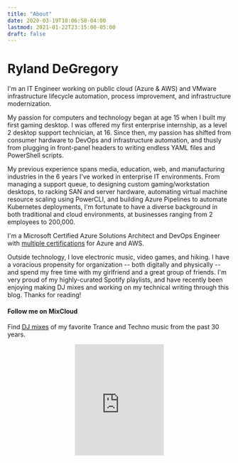 ```yaml
---
title: "About"
date: 2020-03-19T18:06:58-04:00
lastmod: 2021-01-22T23:15:00-05:00
draft: false
---
```


# Ryland DeGregory

I'm an IT Engineer working on public cloud (Azure &amp; AWS) and VMware infrastructure lifecycle automation, process improvement, and infrastructure modernization.

My passion for computers and technology began at age 15 when I built my first gaming desktop. I was offered my first enterprise internship, as a level 2 desktop support technician, at 16. Since then, my passion has shifted from consumer hardware to DevOps and infrastructure automation, and thusly from plugging in front-panel headers to writing endless YAML files and PowerShell scripts.

My previous experience spans media, education, web, and manufacturing industries in the 6 years I've worked in enterprise IT environments. From managing a support queue, to designing custom gaming/workstation desktops, to racking SAN and server hardware, automating virtual machine resource scaling using PowerCLI, and building Azure Pipelines to automate Kubernetes deployments, I'm fortunate to have a diverse background in both traditional and cloud environments, at businesses ranging from 2 employees to 200,000.

I'm a Microsoft Certified Azure Solutions Architect and DevOps Engineer with [multiple certifications](https://www.youracclaim.com/users/ryland-degregory/badges) for Azure and AWS.

Outside technology, I love electronic music, video games, and hiking. I have a voracious propensity for organization -- both digitally and physically -- and spend my free time with my girlfriend and a great group of friends. I'm very proud of my highly-curated Spotify playlists, and have recently been enjoying making DJ mixes and working on my technical writing through this blog. Thanks for reading!

#### Follow me on MixCloud

Find [DJ mixes](https://www.mixcloud.com/rylanddegregory/) of my favorite Trance and Techno music from the past 30 years.

<p align="center"><iframe width="200" height="250" src="https://www.mixcloud.com/widget/follow/?u=%2Frylanddegregory%2F&hide_followers=1" frameborder="0" ></iframe></p>
